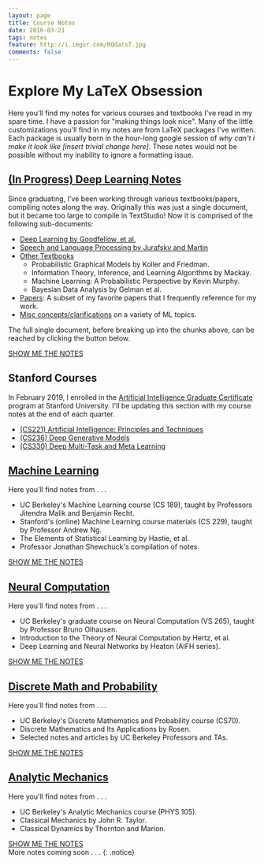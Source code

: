 ```yaml
---
layout: page
title: Course Notes
date: 2016-03-21
tags: notes
feature: http://i.imgur.com/RQdatsT.jpg
comments: false
---
```


# Explore My LaTeX Obsession

Here you'll find my notes for various courses and textbooks I've read in my spare time. I have a passion for "making things look nice". Many of the little customizations you'll find in my notes are from LaTeX packages I've written. Each
package is usually born in the hour-long google session of *why can't I make it look like [insert trivial change here]*.
These notes would not be possible without my inability to ignore a formatting issue. 

## [(In Progress) Deep Learning Notes]({{site.url}}/assets/pdf/CondensedSummaries.pdf)

Since graduating, I've been working through various textbooks/papers, compiling notes along the way. Originally this was just a single document, but it became too large to compile in TextStudio! Now it is comprised of the following sub-documents:

* [Deep Learning by Goodfellow, et al.]({{site.url}}/assets/pdf/DeepLearningBook.pdf)
* [Speech and Language Processing by Jurafsky and Martin]({{site.url}}/assets/pdf/MiscStanford.pdf)
* [Other Textbooks]({{site.url}}/assets/pdf/Textbooks.pdf)
    * Probabilistic Graphical Models by Koller and Friedman.
    * Information Theory, Inference, and Learning Algorithms by Mackay.
    * Machine Learning: A Probabilistic Perspective by Kevin Murphy. 
    * Bayesian Data Analysis by Gelman et al.
* [Papers]({{site.url}}/assets/pdf/PapersAndTutorials.pdf): A subset of my favorite papers that I frequently reference for my work.
* [Misc concepts/clarifications]({{site.url}}/assets/pdf/BlogsAndAppendix.pdf) on a variety of ML topics. 

The full single document, before breaking up into the chunks above, can be reached by clicking the button below.

<div markdown="0"><a href="{{site.url}}/assets/pdf/CondensedSummaries.pdf" class="btn btn-info">SHOW ME THE NOTES</a></div>


## Stanford Courses

In February 2019, I enrolled in the [Artificial Intelligence Graduate Certificate](https://scpd.stanford.edu/public/category/courseCategoryCertificateProfile.do?method=load&certificateId=1226717) program at Stanford University. I'll be updating this section with my course notes at the end of each quarter.

* [(CS221) Artificial Intelligence: Principles and Techniques]({{site.url}}/assets/pdf/CS221.pdf)
* [(CS236) Deep Generative Models]({{site.url}}/assets/pdf/CS236.pdf)
* [(CS330) Deep Multi-Task and Meta Learning]({{site.url}}/assets/pdf/CS330.pdf)


## [Machine Learning]({{site.url}}/assets/pdf/LectureNotesCS189.pdf)

Here you'll find notes from . . . 

* UC Berkeley's Machine Learning course (CS 189), taught by Professors Jitendra Malik and Benjamin Recht.
* Stanford's (online) Machine Learning course materials (CS 229), taught by Professor Andrew Ng.
* The Elements of Statistical Learning by Hastie, et al. 
* Professor Jonathan Shewchuck's compilation of notes.


<div markdown="0"><a href="{{site.url}}/assets/pdf/LectureNotesCS189.pdf" class="btn btn-info">SHOW ME THE NOTES</a></div>

## [Neural Computation]({{site.url}}/assets/pdf/LectureNotesVS265.pdf)

Here you'll find notes from . . . 

* UC Berkeley's graduate course on Neural Computation (VS 265), taught by Professor Bruno Olhausen.
* Introduction to the Theory of Neural Computation by Hertz, et al.
* Deep Learning and Neural Networks by Heaton (AIFH series). 

<div markdown="0"><a href="{{site.url}}/assets/pdf/LectureNotesVS265.pdf" class="btn btn-info">SHOW ME THE NOTES</a></div>

## [Discrete Math and Probability]({{site.url}}/assets/pdf/LectureNotesCS70.pdf)

Here you'll find notes from . . . 

* UC Berkeley's Discrete Mathematics and Probability course (CS70).
* Discrete Mathematics and Its Applications by Rosen.
* Selected notes and articles by UC Berkeley Professors and TAs.


<div markdown="0"><a href="{{site.url}}/assets/pdf/LectureNotesCS70.pdf" class="btn btn-info">SHOW ME THE NOTES</a></div>


## [Analytic Mechanics]({{site.url}}/assets/pdf/Notes_PHYS105.pdf)

Here you'll find notes from . . . 

* UC Berkeley's Analytic Mechanics course (PHYS 105).
* Classical Mechanics by John R. Taylor.
* Classical Dynamics by Thornton and Marion.


<div markdown="0"><a href="{{site.url}}/assets/pdf/Notes_PHYS105.pdf" class="btn btn-info">SHOW ME THE NOTES</a></div>
More notes coming soon . . . 
{: .notice}

